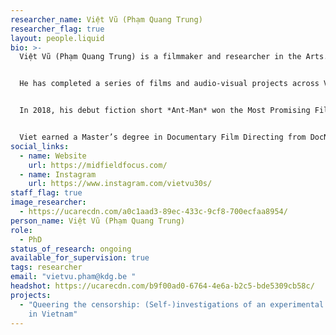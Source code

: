 ```yaml
---
researcher_name: Việt Vũ (Phạm Quang Trung)
researcher_flag: true
layout: people.liquid
bio: >-
  Việt Vũ (Phạm Quang Trung) is a filmmaker and researcher in the Arts. 


  He has completed a series of films and audio-visual projects across Vietnam, Portugal, Hungary, and Belgium. Working in experimental cinema, docufiction, and alternative narratives, his films uncover forgotten stories within shifting socio-political contexts, foregrounding queer themes and underrepresented communities. His practice often embraces first-person intimacy, fragments, found footage, and disrupted forms of representation. His works have been presented at major European and Asian film festivals, including Locarno, Rotterdam, and Tampere.


  In 2018, his debut fiction short *Ant-Man* won the Most Promising Filmmaker from Southeast Asia Award at the 2nd SeaShorts Film Festival in Malaysia. Following this recognition, he directed the docufiction *The Eternal Springtime*, which premiered at International Film Festival Rotterdam (IFFR) 2021 and qualified for an Oscars nomination after receiving the Best Documentary Award at the 66th International Cork Film Festival and Best Director at the Baku International Film Festival. In the same year, his experimental film *My Own Room* received the prestigious Wildcard Award from the Vlaams Audiovisueel Fonds (VAF, Belgium).


  Viet earned a Master’s degree in Documentary Film Directing from DocNomads in 2021 and was also selected as a Berlinale Talents alumnus the same year. Since September 2022, he  has been doing a PhD in the Arts at Sint Lucas Antwerpen (KdG) / ARIA (University of Antwerp), entitled "Queering the Censorship: (Self-)Investigations of an Experimental Filmmaker in Vietnam."
social_links:
  - name: Website
    url: https://midfieldfocus.com/
  - name: Instagram
    url: https://www.instagram.com/vietvu30s/
staff_flag: true
image_researcher:
  - https://ucarecdn.com/a0c1aad3-89ec-433c-9cf8-700ecfaa8954/
person_name: Việt Vũ (Phạm Quang Trung)
role:
  - PhD
status_of_research: ongoing
available_for_supervision: true
tags: researcher
email: "vietvu.pham@kdg.be "
headshot: https://ucarecdn.com/b9f00ad0-6764-4e6a-b2c5-bde5309cb58c/
projects:
  - "Queering the censorship: (Self-)investigations of an experimental filmmaker
    in Vietnam"
---
```

